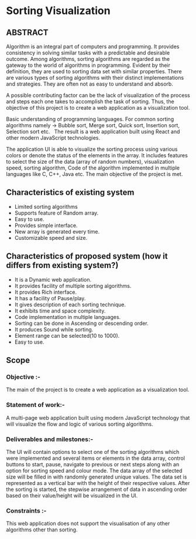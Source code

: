 # Sorting Visualization

## ABSTRACT

Algorithm is an integral part of computers and programming. It provides consistency in solving similar tasks with a predictable and desirable outcome. Among algorithms, sorting algorithms are regarded as the gateway to the world of algorithms in programming. Evident by their definition, they are used to sorting data set with similar properties. There are various types of sorting algorithms with their distinct implementations and strategies. They are often not as easy to understand and absorb.

A possible contributing factor can be the lack of visualization of the process and steps each one takes to accomplish the task of sorting. Thus, the objective of this project is to create a web application as a visualization tool.

Basic understanding of programming languages.
For common sorting algorithms namely -> Bubble sort, Merge sort, Quick sort, Insertion sort, Selection sort etc.  
The result is a web application built using React and other modern JavaScript technologies.

The application UI is able to visualize the sorting process using various colors or denote the status of the elements in the array. It includes features to select the size of the data (array of random numbers), visualization speed, sorting algorithm, Code of the algorithm implemented in multiple languages like C, C++, Java etc. The main objective of the project is met.

## Characteristics of existing system
- Limited sorting algorithms
- Supports feature of Random array.  
- Easy to use.
- Provides simple interface. 
- New array is generated every time.
- Customizable speed and size. 

## Characteristics of proposed system (how it differs from existing system?)
- It is a Dynamic web application.
- It provides facility of multiple sorting algorithms.
- It provides Rich interface.
- It has a facility of Pause/play.
- It gives description of each sorting technique.
- It exhibits time and space complexity.
- Code implementation in multiple languages.
- Sorting can be done in Ascending or descending order.
- It produces Sound while sorting.
- Element range can be selected(10 to 1000).
- Easy to use.

## Scope

### Objective :-
The main  of the  project is to create a web application as a visualization tool.

### Statement of work:-
 A multi-page web application built using modern JavaScript technology that will visualize the flow and logic of various sorting algorithms. 

### Deliverables and milestones:-
The UI will contain options to select one of the sorting algorithms which were implemented and several items or elements in the data array, control buttons to start, pause, navigate to previous or next steps along with an option for sorting speed and colour mode.
 The data array of the selected size will be filled in with randomly generated unique values. The data set is represented as a vertical bar with the height of their respective values. After the sorting is started, the stepwise arrangement of data in ascending order based on their value/height will be visualized in the UI.

### Constraints :-
This web application does not support the visualisation of any other algorithms other than sorting.
